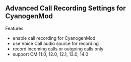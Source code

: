 ## Advanced Call Recording Settings for CyanogenMod

Features:

* enable call recording for CyanogenMod
* use Voice Call audio source for recording
* record incoming calls or outgoing calls only
* support CM 11.0, 12.0, 12.1, 13.0, 14.0
